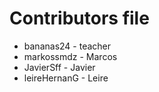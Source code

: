 Contributors file
=================

- bananas24     - teacher
- markossmdz    - Marcos
- JavierSff     - Javier 
- leireHernanG  - Leire